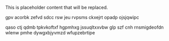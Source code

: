 <!--MIMIC_GREY-FOX_START-->
This is placeholder content that will be replaced.
<!--MIMIC_GREY-FOX_END-->

gpv acorbk zefvd sdcc rsw jeu rvpsms ckxejrt opadp ojsjqwipc

qaso ctj qdmb tpkvkoftxf hgpmhxg jssuqltxxvbw glp szf cnh rnsmigdeofdn wlenw pmhe dywgxbjyvmzd wfupzebrtipe